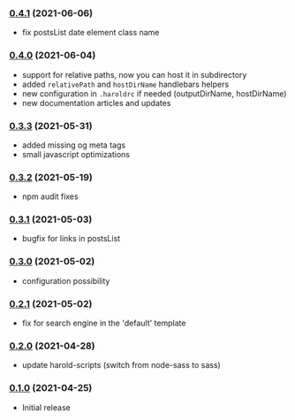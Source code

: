 ### [0.4.1](https://github.com/juliancwirko/create-harold-app/releases/tag/v0.4.1) (2021-06-06)

- fix postsList date element class name

### [0.4.0](https://github.com/juliancwirko/create-harold-app/releases/tag/v0.4.0) (2021-06-04)

- support for relative paths, now you can host it in subdirectory
- added `relativePath` and `hostDirName` handlebars helpers
- new configuration in `.haroldrc` if needed (outputDirName, hostDirName)
- new documentation articles and updates

### [0.3.3](https://github.com/juliancwirko/create-harold-app/releases/tag/v0.3.3) (2021-05-31)

- added missing og meta tags
- small javascript optimizations

### [0.3.2](https://github.com/juliancwirko/create-harold-app/releases/tag/v0.3.2) (2021-05-19)

- npm audit fixes

### [0.3.1](https://github.com/juliancwirko/create-harold-app/releases/tag/v0.3.1) (2021-05-03)

- bugfix for links in postsList

### [0.3.0](https://github.com/juliancwirko/create-harold-app/releases/tag/v0.3.0) (2021-05-02)

- configuration possibility

### [0.2.1](https://github.com/juliancwirko/create-harold-app/releases/tag/v0.2.1) (2021-05-02)

- fix for search engine in the 'default' template

### [0.2.0](https://github.com/juliancwirko/create-harold-app/releases/tag/v0.2.0) (2021-04-28)

- update harold-scripts (switch from node-sass to sass)

### [0.1.0](https://github.com/juliancwirko/create-harold-app/releases/tag/v0.1.0) (2021-04-25)

- Initial release
